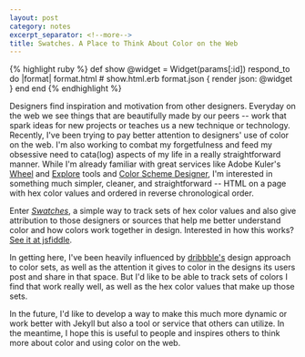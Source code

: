 ```yaml
---
layout: post
category: notes
excerpt_separator: <!--more-->
title: Swatches. A Place to Think About Color on the Web
---
```



<head>
    <title>rouge</title>
    <link media="all" rel="stylesheet" href="/css/rouge.css" />
</head>

<body>
    {% highlight ruby %}
    def show
    @widget = Widget(params[:id])
    respond_to do |format|
        format.html # show.html.erb
        format.json { render json: @widget }
    end
    end
    {% endhighlight %}
</body>


Designers find inspiration and motivation from other designers. Everyday on the web we see things that are beautifully made by our peers -- work that spark ideas for new projects or teaches us a new technique or technology. Recently, I've been trying to pay better attention to designers' use of color on the web. I'm also working to combat my forgetfulness and feed my obsessive need to cata(log) aspects of my life in a really straightforward manner. While I'm already familiar with great services like Adobe Kuler's [Wheel](https://kuler.adobe.com/) and [Explore](https://kuler.adobe.com/explore/) tools and [Color Scheme Designer](http://colorschemedesigner.com/), I'm interested in something much simpler, cleaner, and straightforward -- HTML on a page with hex color values and ordered in reverse chronological order.

<!--more-->




Enter [*Swatches*](http://jmcglone.com/swatches), a simple way to track sets of hex color values and also give attribution to those designers or sources that help me better understand color and how colors work together in design. Interested in how this works? [See it at jsfiddle](http://jsfiddle.net/jmcglone/hKXtF/).

In getting here, I've been heavily influenced by [dribbble's](http://dribbble.com) design approach to color sets, as well as the attention it gives to color in the designs its users post and share in that space. But I'd like to be able to track sets of colors I find that work really well, as well as the hex color values that make up those sets. 

In the future, I'd like to develop a way to make this much more dynamic or work better with Jekyll but also a tool or service that others can utilize. In the meantime, I hope this is useful to people and inspires others to think more about color and using color on the web.
